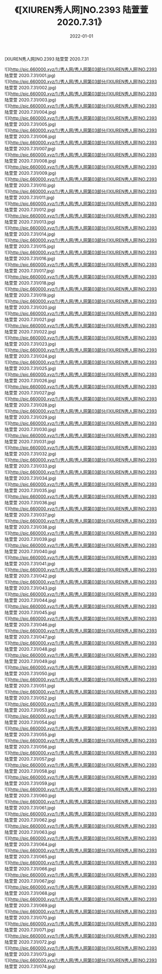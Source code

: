 ﻿---
layout: post
title:  《[XIUREN秀人网]NO.2393 陆萱萱 2020.7.31》
date:   2022-01-01
img: http://pic.660000.xyz/1:/秀人网/秀人网第03部分/[XIUREN秀人网]NO.2393 陆萱萱 2020.7.31/000.jpg
categories: [美女, 清纯, 唯美]
---

[XIUREN秀人网]NO.2393 陆萱萱 2020.7.31

 ![](http://pic.660000.xyz/1:/秀人网/秀人网第03部分/[XIUREN秀人网]NO.2393 陆萱萱 2020.7.31/001.jpg) <br>![](http://pic.660000.xyz/1:/秀人网/秀人网第03部分/[XIUREN秀人网]NO.2393 陆萱萱 2020.7.31/002.jpg) <br>![](http://pic.660000.xyz/1:/秀人网/秀人网第03部分/[XIUREN秀人网]NO.2393 陆萱萱 2020.7.31/003.jpg) <br>![](http://pic.660000.xyz/1:/秀人网/秀人网第03部分/[XIUREN秀人网]NO.2393 陆萱萱 2020.7.31/004.jpg) <br>![](http://pic.660000.xyz/1:/秀人网/秀人网第03部分/[XIUREN秀人网]NO.2393 陆萱萱 2020.7.31/005.jpg) <br>![](http://pic.660000.xyz/1:/秀人网/秀人网第03部分/[XIUREN秀人网]NO.2393 陆萱萱 2020.7.31/006.jpg) <br>![](http://pic.660000.xyz/1:/秀人网/秀人网第03部分/[XIUREN秀人网]NO.2393 陆萱萱 2020.7.31/007.jpg) <br>![](http://pic.660000.xyz/1:/秀人网/秀人网第03部分/[XIUREN秀人网]NO.2393 陆萱萱 2020.7.31/008.jpg) <br>![](http://pic.660000.xyz/1:/秀人网/秀人网第03部分/[XIUREN秀人网]NO.2393 陆萱萱 2020.7.31/009.jpg) <br>![](http://pic.660000.xyz/1:/秀人网/秀人网第03部分/[XIUREN秀人网]NO.2393 陆萱萱 2020.7.31/010.jpg) <br>![](http://pic.660000.xyz/1:/秀人网/秀人网第03部分/[XIUREN秀人网]NO.2393 陆萱萱 2020.7.31/011.jpg) <br>![](http://pic.660000.xyz/1:/秀人网/秀人网第03部分/[XIUREN秀人网]NO.2393 陆萱萱 2020.7.31/012.jpg) <br>![](http://pic.660000.xyz/1:/秀人网/秀人网第03部分/[XIUREN秀人网]NO.2393 陆萱萱 2020.7.31/013.jpg) <br>![](http://pic.660000.xyz/1:/秀人网/秀人网第03部分/[XIUREN秀人网]NO.2393 陆萱萱 2020.7.31/014.jpg) <br>![](http://pic.660000.xyz/1:/秀人网/秀人网第03部分/[XIUREN秀人网]NO.2393 陆萱萱 2020.7.31/015.jpg) <br>![](http://pic.660000.xyz/1:/秀人网/秀人网第03部分/[XIUREN秀人网]NO.2393 陆萱萱 2020.7.31/016.jpg) <br>![](http://pic.660000.xyz/1:/秀人网/秀人网第03部分/[XIUREN秀人网]NO.2393 陆萱萱 2020.7.31/017.jpg) <br>![](http://pic.660000.xyz/1:/秀人网/秀人网第03部分/[XIUREN秀人网]NO.2393 陆萱萱 2020.7.31/018.jpg) <br>![](http://pic.660000.xyz/1:/秀人网/秀人网第03部分/[XIUREN秀人网]NO.2393 陆萱萱 2020.7.31/019.jpg) <br>![](http://pic.660000.xyz/1:/秀人网/秀人网第03部分/[XIUREN秀人网]NO.2393 陆萱萱 2020.7.31/020.jpg) <br>![](http://pic.660000.xyz/1:/秀人网/秀人网第03部分/[XIUREN秀人网]NO.2393 陆萱萱 2020.7.31/021.jpg) <br>![](http://pic.660000.xyz/1:/秀人网/秀人网第03部分/[XIUREN秀人网]NO.2393 陆萱萱 2020.7.31/022.jpg) <br>![](http://pic.660000.xyz/1:/秀人网/秀人网第03部分/[XIUREN秀人网]NO.2393 陆萱萱 2020.7.31/023.jpg) <br>![](http://pic.660000.xyz/1:/秀人网/秀人网第03部分/[XIUREN秀人网]NO.2393 陆萱萱 2020.7.31/024.jpg) <br>![](http://pic.660000.xyz/1:/秀人网/秀人网第03部分/[XIUREN秀人网]NO.2393 陆萱萱 2020.7.31/025.jpg) <br>![](http://pic.660000.xyz/1:/秀人网/秀人网第03部分/[XIUREN秀人网]NO.2393 陆萱萱 2020.7.31/026.jpg) <br>![](http://pic.660000.xyz/1:/秀人网/秀人网第03部分/[XIUREN秀人网]NO.2393 陆萱萱 2020.7.31/027.jpg) <br>![](http://pic.660000.xyz/1:/秀人网/秀人网第03部分/[XIUREN秀人网]NO.2393 陆萱萱 2020.7.31/028.jpg) <br>![](http://pic.660000.xyz/1:/秀人网/秀人网第03部分/[XIUREN秀人网]NO.2393 陆萱萱 2020.7.31/029.jpg) <br>![](http://pic.660000.xyz/1:/秀人网/秀人网第03部分/[XIUREN秀人网]NO.2393 陆萱萱 2020.7.31/030.jpg) <br>![](http://pic.660000.xyz/1:/秀人网/秀人网第03部分/[XIUREN秀人网]NO.2393 陆萱萱 2020.7.31/031.jpg) <br>![](http://pic.660000.xyz/1:/秀人网/秀人网第03部分/[XIUREN秀人网]NO.2393 陆萱萱 2020.7.31/032.jpg) <br>![](http://pic.660000.xyz/1:/秀人网/秀人网第03部分/[XIUREN秀人网]NO.2393 陆萱萱 2020.7.31/033.jpg) <br>![](http://pic.660000.xyz/1:/秀人网/秀人网第03部分/[XIUREN秀人网]NO.2393 陆萱萱 2020.7.31/034.jpg) <br>![](http://pic.660000.xyz/1:/秀人网/秀人网第03部分/[XIUREN秀人网]NO.2393 陆萱萱 2020.7.31/035.jpg) <br>![](http://pic.660000.xyz/1:/秀人网/秀人网第03部分/[XIUREN秀人网]NO.2393 陆萱萱 2020.7.31/036.jpg) <br>![](http://pic.660000.xyz/1:/秀人网/秀人网第03部分/[XIUREN秀人网]NO.2393 陆萱萱 2020.7.31/037.jpg) <br>![](http://pic.660000.xyz/1:/秀人网/秀人网第03部分/[XIUREN秀人网]NO.2393 陆萱萱 2020.7.31/038.jpg) <br>![](http://pic.660000.xyz/1:/秀人网/秀人网第03部分/[XIUREN秀人网]NO.2393 陆萱萱 2020.7.31/039.jpg) <br>![](http://pic.660000.xyz/1:/秀人网/秀人网第03部分/[XIUREN秀人网]NO.2393 陆萱萱 2020.7.31/040.jpg) <br>![](http://pic.660000.xyz/1:/秀人网/秀人网第03部分/[XIUREN秀人网]NO.2393 陆萱萱 2020.7.31/041.jpg) <br>![](http://pic.660000.xyz/1:/秀人网/秀人网第03部分/[XIUREN秀人网]NO.2393 陆萱萱 2020.7.31/042.jpg) <br>![](http://pic.660000.xyz/1:/秀人网/秀人网第03部分/[XIUREN秀人网]NO.2393 陆萱萱 2020.7.31/043.jpg) <br>![](http://pic.660000.xyz/1:/秀人网/秀人网第03部分/[XIUREN秀人网]NO.2393 陆萱萱 2020.7.31/044.jpg) <br>![](http://pic.660000.xyz/1:/秀人网/秀人网第03部分/[XIUREN秀人网]NO.2393 陆萱萱 2020.7.31/045.jpg) <br>![](http://pic.660000.xyz/1:/秀人网/秀人网第03部分/[XIUREN秀人网]NO.2393 陆萱萱 2020.7.31/046.jpg) <br>![](http://pic.660000.xyz/1:/秀人网/秀人网第03部分/[XIUREN秀人网]NO.2393 陆萱萱 2020.7.31/047.jpg) <br>![](http://pic.660000.xyz/1:/秀人网/秀人网第03部分/[XIUREN秀人网]NO.2393 陆萱萱 2020.7.31/048.jpg) <br>![](http://pic.660000.xyz/1:/秀人网/秀人网第03部分/[XIUREN秀人网]NO.2393 陆萱萱 2020.7.31/049.jpg) <br>![](http://pic.660000.xyz/1:/秀人网/秀人网第03部分/[XIUREN秀人网]NO.2393 陆萱萱 2020.7.31/050.jpg) <br>![](http://pic.660000.xyz/1:/秀人网/秀人网第03部分/[XIUREN秀人网]NO.2393 陆萱萱 2020.7.31/051.jpg) <br>![](http://pic.660000.xyz/1:/秀人网/秀人网第03部分/[XIUREN秀人网]NO.2393 陆萱萱 2020.7.31/052.jpg) <br>![](http://pic.660000.xyz/1:/秀人网/秀人网第03部分/[XIUREN秀人网]NO.2393 陆萱萱 2020.7.31/053.jpg) <br>![](http://pic.660000.xyz/1:/秀人网/秀人网第03部分/[XIUREN秀人网]NO.2393 陆萱萱 2020.7.31/054.jpg) <br>![](http://pic.660000.xyz/1:/秀人网/秀人网第03部分/[XIUREN秀人网]NO.2393 陆萱萱 2020.7.31/055.jpg) <br>![](http://pic.660000.xyz/1:/秀人网/秀人网第03部分/[XIUREN秀人网]NO.2393 陆萱萱 2020.7.31/056.jpg) <br>![](http://pic.660000.xyz/1:/秀人网/秀人网第03部分/[XIUREN秀人网]NO.2393 陆萱萱 2020.7.31/057.jpg) <br>![](http://pic.660000.xyz/1:/秀人网/秀人网第03部分/[XIUREN秀人网]NO.2393 陆萱萱 2020.7.31/058.jpg) <br>![](http://pic.660000.xyz/1:/秀人网/秀人网第03部分/[XIUREN秀人网]NO.2393 陆萱萱 2020.7.31/059.jpg) <br>![](http://pic.660000.xyz/1:/秀人网/秀人网第03部分/[XIUREN秀人网]NO.2393 陆萱萱 2020.7.31/060.jpg) <br>![](http://pic.660000.xyz/1:/秀人网/秀人网第03部分/[XIUREN秀人网]NO.2393 陆萱萱 2020.7.31/061.jpg) <br>![](http://pic.660000.xyz/1:/秀人网/秀人网第03部分/[XIUREN秀人网]NO.2393 陆萱萱 2020.7.31/062.jpg) <br>![](http://pic.660000.xyz/1:/秀人网/秀人网第03部分/[XIUREN秀人网]NO.2393 陆萱萱 2020.7.31/063.jpg) <br>![](http://pic.660000.xyz/1:/秀人网/秀人网第03部分/[XIUREN秀人网]NO.2393 陆萱萱 2020.7.31/064.jpg) <br>![](http://pic.660000.xyz/1:/秀人网/秀人网第03部分/[XIUREN秀人网]NO.2393 陆萱萱 2020.7.31/065.jpg) <br>![](http://pic.660000.xyz/1:/秀人网/秀人网第03部分/[XIUREN秀人网]NO.2393 陆萱萱 2020.7.31/066.jpg) <br>![](http://pic.660000.xyz/1:/秀人网/秀人网第03部分/[XIUREN秀人网]NO.2393 陆萱萱 2020.7.31/067.jpg) <br>![](http://pic.660000.xyz/1:/秀人网/秀人网第03部分/[XIUREN秀人网]NO.2393 陆萱萱 2020.7.31/068.jpg) <br>![](http://pic.660000.xyz/1:/秀人网/秀人网第03部分/[XIUREN秀人网]NO.2393 陆萱萱 2020.7.31/069.jpg) <br>![](http://pic.660000.xyz/1:/秀人网/秀人网第03部分/[XIUREN秀人网]NO.2393 陆萱萱 2020.7.31/070.jpg) <br>![](http://pic.660000.xyz/1:/秀人网/秀人网第03部分/[XIUREN秀人网]NO.2393 陆萱萱 2020.7.31/071.jpg) <br>![](http://pic.660000.xyz/1:/秀人网/秀人网第03部分/[XIUREN秀人网]NO.2393 陆萱萱 2020.7.31/072.jpg) <br>![](http://pic.660000.xyz/1:/秀人网/秀人网第03部分/[XIUREN秀人网]NO.2393 陆萱萱 2020.7.31/073.jpg) <br>![](http://pic.660000.xyz/1:/秀人网/秀人网第03部分/[XIUREN秀人网]NO.2393 陆萱萱 2020.7.31/074.jpg) <br>